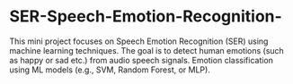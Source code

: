 # SER-Speech-Emotion-Recognition-
This mini project focuses on Speech Emotion Recognition (SER) using machine learning techniques. 
The goal is to detect human emotions (such as happy or sad etc.) from audio speech signals.
Emotion classification using ML models (e.g., SVM, Random Forest, or MLP).
